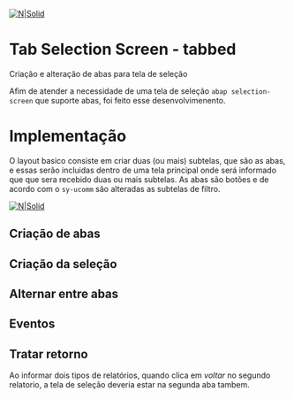 [![N|Solid](https://wiki.scn.sap.com/wiki/download/attachments/1710/ABAP%20Development.png?version=1&modificationDate=1446673897000&api=v2)](https://www.sap.com/brazil/developer.html)

# Tab Selection Screen - tabbed
Criação e alteração de abas para tela de seleção

Afim de atender a necessidade de uma tela de seleção `abap selection-screen` que suporte abas, foi feito esse desenvolvimenento.

# Implementação #
O layout basico consiste em criar duas (ou mais) subtelas, que são as abas, e essas serão incluidas dentro de uma tela principal onde será informado que que sera recebido duas ou mais subtelas. As abas são botões e de acordo com o `sy-ucomm` são alteradas as subtelas de filtro.

[![N|Solid](https://uploaddeimagens.com.br/images/002/523/886/original/Screen_Shot_2019-12-02_at_5.33.06_pm.png)](https://www.sap.com/brazil/developer.html)

## Criação de abas ##

## Criação da seleção ##

## Alternar entre abas ## 

## Eventos ##

## Tratar retorno ## 

Ao informar dois tipos de relatórios, quando clica em _voltar_ no segundo relatorio, a tela de seleção deveria estar na segunda aba tambem.
